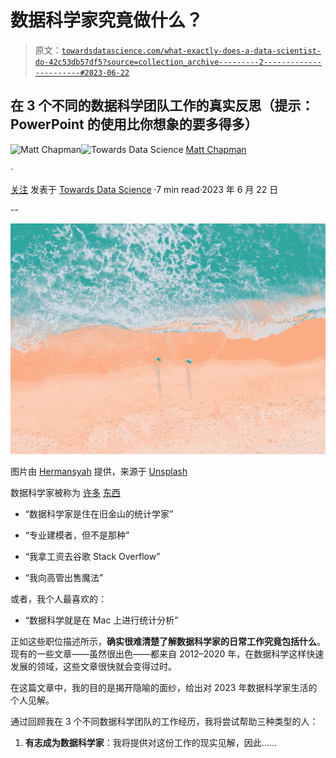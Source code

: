 # 数据科学家究竟做什么？

> 原文：[`towardsdatascience.com/what-exactly-does-a-data-scientist-do-42c53db57df5?source=collection_archive---------2-----------------------#2023-06-22`](https://towardsdatascience.com/what-exactly-does-a-data-scientist-do-42c53db57df5?source=collection_archive---------2-----------------------#2023-06-22)

## 在 3 个不同的数据科学团队工作的真实反思（提示：PowerPoint 的使用比你想象的要多得多）

[](https://medium.com/@mattchapmanmsc?source=post_page-----42c53db57df5--------------------------------)![Matt Chapman](https://medium.com/@mattchapmanmsc?source=post_page-----42c53db57df5--------------------------------)[](https://towardsdatascience.com/?source=post_page-----42c53db57df5--------------------------------)![Towards Data Science](https://towardsdatascience.com/?source=post_page-----42c53db57df5--------------------------------) [Matt Chapman](https://medium.com/@mattchapmanmsc?source=post_page-----42c53db57df5--------------------------------)

·

[关注](https://medium.com/m/signin?actionUrl=https%3A%2F%2Fmedium.com%2F_%2Fsubscribe%2Fuser%2Fbf7d13fc53db&operation=register&redirect=https%3A%2F%2Ftowardsdatascience.com%2Fwhat-exactly-does-a-data-scientist-do-42c53db57df5&user=Matt+Chapman&userId=bf7d13fc53db&source=post_page-bf7d13fc53db----42c53db57df5---------------------post_header-----------) 发表于 [Towards Data Science](https://towardsdatascience.com/?source=post_page-----42c53db57df5--------------------------------) ·7 min read·2023 年 6 月 22 日[](https://medium.com/m/signin?actionUrl=https%3A%2F%2Fmedium.com%2F_%2Fvote%2Ftowards-data-science%2F42c53db57df5&operation=register&redirect=https%3A%2F%2Ftowardsdatascience.com%2Fwhat-exactly-does-a-data-scientist-do-42c53db57df5&user=Matt+Chapman&userId=bf7d13fc53db&source=-----42c53db57df5---------------------clap_footer-----------)

--

[](https://medium.com/m/signin?actionUrl=https%3A%2F%2Fmedium.com%2F_%2Fbookmark%2Fp%2F42c53db57df5&operation=register&redirect=https%3A%2F%2Ftowardsdatascience.com%2Fwhat-exactly-does-a-data-scientist-do-42c53db57df5&source=-----42c53db57df5---------------------bookmark_footer-----------)![](img/82bc9a1f7349ff337f7314c64cb38fbc.png)

图片由 [Hermansyah](https://unsplash.com/@hermansyah) 提供，来源于 [Unsplash](https://unsplash.com/photos/7uXn7nudorc)

数据科学家被称为 [许多](https://twitter.com/cdixon/status/428914681911070720) [东西](https://www.reddit.com/r/datascience/comments/ncqjfj/tell_us_youre_a_data_scientist_without_telling_us/)

+   “数据科学家是住在旧金山的统计学家”

+   “专业建模者，但不是那种”

+   “我拿工资去谷歌 Stack Overflow”

+   “我向高管出售魔法”

或者，我个人最喜欢的：

+   “数据科学就是在 Mac 上进行统计分析”

正如这些职位描述所示，**确实很难清楚了解数据科学家的日常工作究竟包括什么**。现有的一些文章——虽然很出色——都来自 2012–2020 年，在数据科学这样快速发展的领域，这些文章很快就会变得过时。

在这篇文章中，我的目的是揭开隐喻的面纱，给出对 2023 年数据科学家生活的个人见解。

通过回顾我在 3 个不同数据科学团队的工作经历，我将尝试帮助三种类型的人：

1.  **有志成为数据科学家**：我将提供对这份工作的现实见解，因此……
